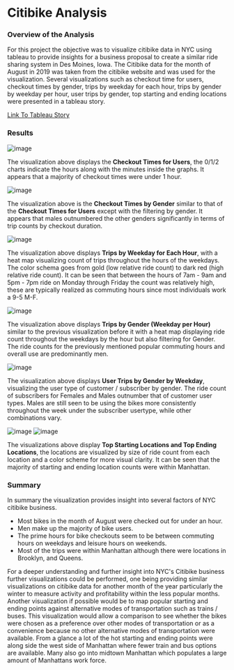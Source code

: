 # Citibike Analysis

### Overview of the Analysis
For this project the objective was to visualize citibike data in NYC using tableau to provide insights for a business proposal to create a similar ride sharing system in Des Moines, Iowa. The Citibike data for the month of August in 2019 was taken from the citibike website and was used for the visualization. Several visualizations such as checkout time for users, checkout times by gender, trips by weekday for each hour, trips by gender by weekday per hour, user trips by gender, top starting and ending locations were presented in a tableau story.

[Link To Tableau Story](https://public.tableau.com/app/profile/abrar.haque/viz/Challenge_16367843843500/Challenge)

### Results

![image](https://user-images.githubusercontent.com/85713568/141653962-69346bbd-1dea-488b-91db-d571a3cee645.png)

The visualization above displays the **Checkout Times for Users**, the 0/1/2 charts indicate the hours along with the minutes inside the graphs. It appears that a majority of checkout times were under 1 hour.  

![image](https://user-images.githubusercontent.com/85713568/141654271-7f69b25d-e345-475c-af6a-e276eb164761.png)

The visualization above is the **Checkout Times by Gender** similar to that of the **Checkout Times for Users** except with the filtering by gender. It appears that males outnumbered the other genders significantly in terms of trip counts by checkout duration. 

![image](https://user-images.githubusercontent.com/85713568/141654370-4c153706-e9d6-435d-bc4c-3f709161d264.png)

The visualization above displays **Trips by Weekday for Each Hour**, with a heat map visualizing count of trips throughout the hours of the weekdays. The color schema goes from gold (low relative ride count) to dark red (high relative ride count). It can be seen that between the hours of 7am - 9am and 5pm - 7pm ride on Monday through Friday the count was relatively high, these are typically realized as commuting hours since most individuals work a 9-5 M-F. 

![image](https://user-images.githubusercontent.com/85713568/141654787-479c78e9-43c7-4ac3-9433-77cd38f524de.png)

The visualization above displays **Trips by Gender (Weekday per Hour)** similar to the previous visualization before it with a heat map displaying ride count throughout the weekdays by the hour but also filtering for Gender. The ride counts for the previously mentioned popular commuting hours and overall use are predominantly men. 

![image](https://user-images.githubusercontent.com/85713568/141654656-604886fe-163f-4939-a6e9-21499e5949ce.png)

The visualization above displays **User Trips by Gender by Weekday**, visualizing the user type of customer / subscriber by gender. The ride count of subscribers for Females and Males outnumber that of customer user types. Males are still seen to be using the bikes more consistently throughout the week under the subscriber usertype, while other combinations vary.

![image](https://user-images.githubusercontent.com/85713568/141655143-f775ea8b-0dd2-45b1-b8ab-b47b48fd0f87.png)
![image](https://user-images.githubusercontent.com/85713568/141655198-fd2549b7-3aac-4f68-aca2-31dd62bd5b6a.png)

The visualizations above display **Top Starting Locations and Top Ending Locations**, the locations are visualized by size of ride count from each location and a color scheme for more visual clarity. It can be seen that the majority of starting and ending location counts were within Manhattan. 

### Summary 
In summary the visualization provides insight into several factors of NYC citibike business. 
* Most bikes in the month of August were checked out for under an hour.
* Men make up the majority of bike users.
* The prime hours for bike checkouts seem to be between commuting hours on weekdays and leisure hours on weekends. 
* Most of the trips were within Manhattan although there were locations in Brooklyn, and Queens. 

For a deeper understanding and further insight into NYC's Citibike business further visualizations could be performed, one being providing similar visualizations on citibike data for another month of the year particularly the winter to measure activity and profitability within the less popular months. 
Another visualization if possible would be to map popular starting and ending points against alternative modes of transportation such as trains / buses. This visualization would allow a comparison to see whether the bikes were chosen as a preference over other modes of transportation or as a convenience because no other alternative modes of transportation were available. From a glance a lot of the hot starting and ending points were along side the west side of Manhattan where fewer train and bus options are available. Many also go into midtown Manhattan which populates a large amount of Manhattans work force.


